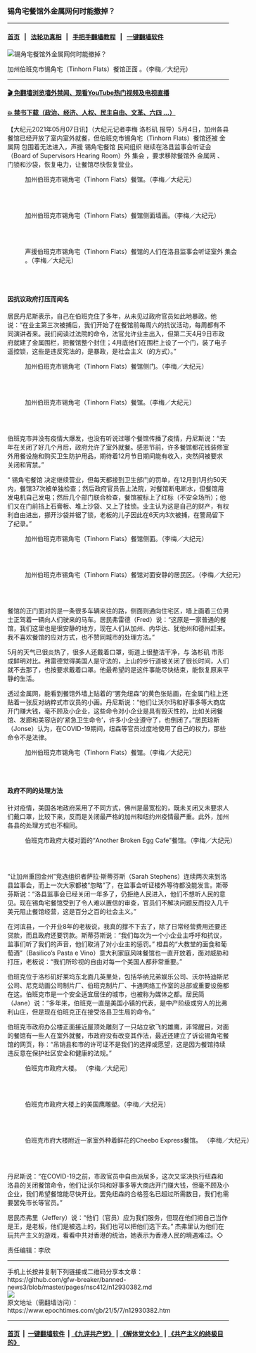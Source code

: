 ### 锡角宅餐馆外金属网何时能撤掉？
------------------------

#### [首页](https://github.com/gfw-breaker/banned-news3/blob/master/README.md) &nbsp;&nbsp;|&nbsp;&nbsp; [法轮功真相](https://github.com/begood0513/basic/blob/master/README.md)  &nbsp;&nbsp;|&nbsp;&nbsp; [手把手翻墙教程](https://github.com/gfw-breaker/guides/wiki)  &nbsp;&nbsp;|&nbsp;&nbsp; [一键翻墙软件](https://github.com/gfw-breaker/nogfw/blob/master/README.md)  



<div><img alt="锡角宅餐馆外金属网何时能撤掉？" class="attachment-djy_600_400 size-djy_600_400 wp-post-image" src="https://i.epochtimes.com/assets/uploads/2021/05/id12930398-IMG_7279-600x400.jpg"/>
<div class="caption">
 <p>
  加州伯班克市锡角宅（Tinhorn Flats）餐馆正面 。（李梅／大纪元）
 </p>
</div></div><hr/>

#### [ 🎬  免翻墙浏览墙外禁闻、观看YouTube热门视频及电视直播](https://github.com/gfw-breaker/HelloWorld)

#### [ 💥  禁书下载（政治、经济、人权、民主自由、文革、六四 ...）](https://github.com/gfw-breaker/books/blob/master/README.md)

<div><p>
 【大纪元2021年05月07日讯】（大纪元记者李梅
 <ok href="https://www.epochtimes.com/gb/tag/%E6%B4%9B%E6%9D%89%E7%9F%B6.html">
  洛杉矶
 </ok>
 报导）5月4日，加州各县餐馆已经开放了室内室外就餐，但伯班克市锡角宅（Tinhorn Flats）餐馆还被
 <ok href="https://www.epochtimes.com/gb/tag/%E9%87%91%E5%B1%9E%E7%BD%91.html">
  金属网
 </ok>
 包围着无法进入，声援
 <ok href="https://www.epochtimes.com/gb/tag/%E9%94%A1%E8%A7%92%E5%AE%85%E9%A4%90%E9%A6%86.html">
  锡角宅餐馆
 </ok>
 <ok href="https://www.epochtimes.com/gb/tag/%E6%B0%91%E9%97%B4%E7%BB%84%E7%BB%87.html">
  民间组织
 </ok>
 继续在洛县监事会听证会（Board of Supervisors Hearing Room）外
 <ok href="https://www.epochtimes.com/gb/tag/%E9%9B%86%E4%BC%9A.html">
  集会
 </ok>
 ，要求移除餐馆外
 <ok href="https://www.epochtimes.com/gb/tag/%E9%87%91%E5%B1%9E%E7%BD%91.html">
  金属网
 </ok>
 、门锁和沙袋，恢复电力，让餐馆尽快恢复营业。
</p>
<figure aria-describedby="caption-attachment-12930404" class="wp-caption aligncenter" id="attachment_12930404" style="width: 600px">
 <ok href="https://i.epochtimes.com/assets/uploads/2021/05/id12930404-IMG_7240.jpg" target="_blank">
  <img alt="" class="size-large wp-image-12930404" src="https://i.epochtimes.com/assets/uploads/2021/05/id12930404-IMG_7240-600x450.jpg"/>
 </ok>
 <br/><figcaption class="wp-caption-text" id="caption-attachment-12930404">
  加州伯班克市锡角宅（Tinhorn Flats）餐馆。（李梅／大纪元）
 </figcaption><br/>
</figure><br/>
<figure aria-describedby="caption-attachment-12930403" class="wp-caption aligncenter" id="attachment_12930403" style="width: 600px">
 <ok href="https://i.epochtimes.com/assets/uploads/2021/05/id12930403-IMG_7239.jpg" target="_blank">
  <img alt="" class="size-large wp-image-12930403" src="https://i.epochtimes.com/assets/uploads/2021/05/id12930403-IMG_7239-600x450.jpg"/>
 </ok>
 <br/><figcaption class="wp-caption-text" id="caption-attachment-12930403">
  加州伯班克市锡角宅（Tinhorn Flats）餐馆侧面墙画。（李梅／大纪元）
 </figcaption><br/>
</figure><br/>
<figure aria-describedby="caption-attachment-12930393" class="wp-caption aligncenter" id="attachment_12930393" style="width: 600px">
 <ok href="https://i.epochtimes.com/assets/uploads/2021/05/id12930393-IMG_7145-e1620369282323.jpg" target="_blank">
  <img alt="" class="size-large wp-image-12930393" src="https://i.epochtimes.com/assets/uploads/2021/05/id12930393-IMG_7145-600x450.jpg"/>
 </ok>
 <br/><figcaption class="wp-caption-text" id="caption-attachment-12930393">
  声援伯班克市锡角宅（Tinhorn Flats）餐馆的人们在洛县监事会听证室外
  <ok href="https://www.epochtimes.com/gb/tag/%E9%9B%86%E4%BC%9A.html">
   集会
  </ok>
  。（李梅／大纪元）
 </figcaption><br/>
</figure><br/>
<h4>
 因抗议政府打压而闻名
</h4>
<p>
 居民丹尼斯表示，自己在伯班克住了多年，从未见过政府官员如此地暴政。他说：“在业主第三次被捕后，我们开始了在餐馆前每周六的抗议活动，每周都有不同演讲者来。我们阅读过法院的命令，法官允许业主出入，但第二天4月9日市政府就建了金属围栏，把餐馆整个封住；4月底他们在围栏上设了一个门，装了电子遥控锁，这些是违反宪法的，是暴政，是社会主义（的方式）。”
</p>
<figure aria-describedby="caption-attachment-12930401" class="wp-caption aligncenter" id="attachment_12930401" style="width: 600px">
 <ok href="https://i.epochtimes.com/assets/uploads/2021/05/id12930401-IMG_7235.jpg" target="_blank">
  <img alt="" class="size-large wp-image-12930401" src="https://i.epochtimes.com/assets/uploads/2021/05/id12930401-IMG_7235-600x450.jpg"/>
 </ok>
 <br/><figcaption class="wp-caption-text" id="caption-attachment-12930401">
  加州伯班克市锡角宅（Tinhorn Flats）餐馆侧门。（李梅／大纪元）
 </figcaption><br/>
</figure><br/>
<figure aria-describedby="caption-attachment-12930406" class="wp-caption aligncenter" id="attachment_12930406" style="width: 600px">
 <ok href="https://i.epochtimes.com/assets/uploads/2021/05/id12930406-IMG_7244.jpg" target="_blank">
  <img alt="" class="size-large wp-image-12930406" src="https://i.epochtimes.com/assets/uploads/2021/05/id12930406-IMG_7244-600x450.jpg"/>
 </ok>
 <br/><figcaption class="wp-caption-text" id="caption-attachment-12930406">
  加州伯班克市锡角宅（Tinhorn Flats）餐馆。（李梅／大纪元）
 </figcaption><br/>
</figure><br/>
<p>
 伯班克市并没有疫情大爆发，也没有听说过哪个餐馆传播了疫情，丹尼斯说：“去年在关闭了好几个月后，政府允许了室外就餐。感恩节前，许多餐馆都花钱装修室外用餐设施和购买卫生防护用品，期待着12月节日期间能有收入，突然间被要求关闭和宵禁。”
</p>
<p>
 “
 <ok href="https://www.epochtimes.com/gb/tag/%E9%94%A1%E8%A7%92%E5%AE%85%E9%A4%90%E9%A6%86.html">
  锡角宅餐馆
 </ok>
 决定继续营业，但每天都接到卫生部门的罚单，在12月到1月约50天内，餐馆37次被单独检查；然后政府官员告上法院，对餐馆断电断水，但餐馆用发电机自己发电；然后几个部门联合检查，餐馆被标上了红标（不安全场所）；他们又在门前挡上石膏板、堆上沙袋、又上了挂锁。业主认为这是自己的财产，有权利自由进出，挪开沙袋并锯了锁，老板的儿子因此在6天内3次被捕，在警局留下了纪录。”
</p>
<figure aria-describedby="caption-attachment-12930410" class="wp-caption aligncenter" id="attachment_12930410" style="width: 600px">
 <ok href="https://i.epochtimes.com/assets/uploads/2021/05/id12930410-IMG_7258.jpg" target="_blank">
  <img alt="" class="size-large wp-image-12930410" src="https://i.epochtimes.com/assets/uploads/2021/05/id12930410-IMG_7258-600x450.jpg"/>
 </ok>
 <br/><figcaption class="wp-caption-text" id="caption-attachment-12930410">
  加州伯班克市锡角宅（Tinhorn Flats）餐馆侧面。（李梅／大纪元）
 </figcaption><br/>
</figure><br/>
<figure aria-describedby="caption-attachment-12930411" class="wp-caption aligncenter" id="attachment_12930411" style="width: 600px">
 <ok href="https://i.epochtimes.com/assets/uploads/2021/05/id12930411-IMG_7266.jpg" target="_blank">
  <img alt="" class="size-large wp-image-12930411" src="https://i.epochtimes.com/assets/uploads/2021/05/id12930411-IMG_7266-600x450.jpg"/>
 </ok>
 <br/><figcaption class="wp-caption-text" id="caption-attachment-12930411">
  加州伯班克市锡角宅（Tinhorn Flats）餐馆对面安静的居民区。（李梅／大纪元）
 </figcaption><br/>
</figure><br/>
<p>
 餐馆的正门面对的是一条很多车辆来往的路，侧面则通向住宅区，墙上画着三位男士正驾着一辆向人们驶来的马车。居民弗雷德（Fred）说：“这原是一家普通的餐馆，我们这里也是很安静的地方，现在人们从加州、内华达、犹他州和德州赶来。我不喜欢餐馆的应对方式，也不赞同城市的处理方法。”
</p>
<p>
 5月的天气已很炎热了，很多人还戴着口罩，街道上很整洁干净，与
 <ok href="https://www.epochtimes.com/gb/tag/%E6%B4%9B%E6%9D%89%E7%9F%B6.html">
  洛杉矶
 </ok>
 市形成鲜明对比。弗雷德觉得美国人是守法的，上山的步行道被关闭了很长时间，人们就不去那了，也按要求戴着口罩。他最希望的是这件事能尽快结束，能恢复原来平静的生活。
</p>
<p>
 透过金属网，能看到餐馆外墙上贴着的“罢免纽森”的黄色张贴画，在金属门柱上还贴着一张反对纳粹式市议员的小画。丹尼斯说：“他们让沃尔玛和好事多等大商店开门赚大钱，毫不顾及小企业，这些命令对小企业是具有毁灭性的，比如关闭餐馆、发廊和美容店的‘紧急卫生命令’，许多小企业遵守了，也倒闭了。”居民琼斯（Jonse）认为，在COVID-19期间，纽森等官员过度地使用了自己的权力，那些命令不是法律。
</p>
<figure aria-describedby="caption-attachment-12930408" class="wp-caption aligncenter" id="attachment_12930408" style="width: 600px">
 <ok href="https://i.epochtimes.com/assets/uploads/2021/05/id12930408-IMG_7247.jpg" target="_blank">
  <img alt="" class="size-large wp-image-12930408" src="https://i.epochtimes.com/assets/uploads/2021/05/id12930408-IMG_7247-600x450.jpg"/>
 </ok>
 <br/><figcaption class="wp-caption-text" id="caption-attachment-12930408">
  加州伯班克市锡角宅（Tinhorn Flats）餐馆。（李梅／大纪元）
 </figcaption><br/>
</figure><br/>
<h4>
 政府不同的处理方法
</h4>
<p>
 针对疫情，美国各地政府采用了不同方式，佛州是最宽松的，既未关闭又未要求人们戴口罩，比较下来，反而是关闭最严格的加州和纽约州疫情最严重。此外，加州各县的处理方式也不相同。
</p>
<figure aria-describedby="caption-attachment-12930425" class="wp-caption aligncenter" id="attachment_12930425" style="width: 600px">
 <ok href="https://i.epochtimes.com/assets/uploads/2021/05/id12930425-IMG_73073.jpg" target="_blank">
  <img alt="" class="size-large wp-image-12930425" src="https://i.epochtimes.com/assets/uploads/2021/05/id12930425-IMG_73073-600x430.jpg"/>
 </ok>
 <br/><figcaption class="wp-caption-text" id="caption-attachment-12930425">
  伯班克市政府大楼对面的“Another Broken Egg Cafe”餐馆。（李梅／大纪元）
 </figcaption><br/>
</figure><br/>
<p>
 “让加州重回金州”竞选组织者萨拉·斯蒂芬斯（Sarah Stephens）连续两次来到洛县监事会，而上一次大家都被“忽略”了，在监事会听证楼外等待都没能发言。斯蒂芬斯说：“洛县监事会已经关闭一年多了，仍拒绝人民进入，他们不想听人民的意见。现在锡角宅餐馆受到了令人难以置信的审查，官员们不解决问题反而投入几千美元阻止餐馆经营，这是百分之百的社会主义。”
</p>
<p>
 在河滨县，一个开业8年的老板说，我真的撑不下去了，除了日常经营费用还要还贷款，而且政府还要罚款。斯蒂芬斯说：“我们每次为一个小企业主呼吁和抗议，监事们听了我们的声音，他们取消了对小业主的惩罚。” 橙县的“大教堂的面食和葡萄酒”（Basilico’s Pasta e Vino）意大利家庭风味餐馆也一直开放着，面对威胁和打压，老板说：“我们所珍视的自由对每一个美国人都非常重要。”
</p>
<p>
 伯班克位于洛杉矶好莱坞东北面几英里处，包括华纳兄弟娱乐公司、沃尔特迪斯尼公司、尼克动画公司制片厂、伯班克制片厂、卡通网络工作室的总部或重要设施都在这。伯班克市是一个安全适宜居住的城市，也被称为媒体之都。居民简 （Jane）说：“多年来，伯班克一直是美国小镇的代表，是中产阶级或穷人的比弗利山庄，但是现在伯班克正在接受洛县卫生局的命令。”
</p>
<p>
 伯班克市政府办公楼正面接近屋顶处雕刻了一只站立欲飞的雄鹰，非常醒目，对面的餐馆有一些人在室外就餐，市政府没有改变其作法，最近还建立了诉讼锡角宅餐馆的网页，称：“吊销县和市的许可证不是我们的选择或愿望，这是因为餐馆持续违反意在保护社区安全和健康的法规。”
</p>
<figure aria-describedby="caption-attachment-12930416" class="wp-caption aligncenter" id="attachment_12930416" style="width: 600px">
 <ok href="https://i.epochtimes.com/assets/uploads/2021/05/id12930416-IMG_7294.jpg" target="_blank">
  <img alt="" class="size-large wp-image-12930416" src="https://i.epochtimes.com/assets/uploads/2021/05/id12930416-IMG_7294-600x450.jpg"/>
 </ok>
 <br/><figcaption class="wp-caption-text" id="caption-attachment-12930416">
  伯班克市政府大楼。 （李梅／大纪元）
 </figcaption><br/>
</figure><br/>
<figure aria-describedby="caption-attachment-12930431" class="wp-caption aligncenter" id="attachment_12930431" style="width: 600px">
 <ok href="https://i.epochtimes.com/assets/uploads/2021/05/id12930431-IMG_72963.jpg" target="_blank">
  <img alt="" class="size-large wp-image-12930431" src="https://i.epochtimes.com/assets/uploads/2021/05/id12930431-IMG_72963-600x446.jpg"/>
 </ok>
 <br/><figcaption class="wp-caption-text" id="caption-attachment-12930431">
  伯班克市政府大楼上的美国鹰雕塑。（李梅／大纪元）
 </figcaption><br/>
</figure><br/>
<figure aria-describedby="caption-attachment-12930421" class="wp-caption aligncenter" id="attachment_12930421" style="width: 600px">
 <ok href="https://i.epochtimes.com/assets/uploads/2021/05/id12930421-IMG_7317.jpg" target="_blank">
  <img alt="" class="size-large wp-image-12930421" src="https://i.epochtimes.com/assets/uploads/2021/05/id12930421-IMG_7317-600x450.jpg"/>
 </ok>
 <br/><figcaption class="wp-caption-text" id="caption-attachment-12930421">
  伯班克市府大楼附近一家室外种着鲜花的Cheebo Express餐馆。 （李梅／大纪元）
 </figcaption><br/>
</figure><br/>
<p>
 丹尼斯说：“在COVID-19之前，市政官员中自由派居多，这次又坚决执行纽森和洛县的关闭餐馆命令，他们让沃尔玛和好事多等大商店开门赚大钱，但毫不顾及小企业，我们希望餐馆能尽快开业。罢免纽森的合格签名已超过所需数目，我们也需要罢免市长等官员。”
</p>
<p>
 居民杰弗里（Jeffery）说：“他们（官员）应为我们服务，但现在他们把自己当作是王，是老板，他们是被选上的，我们也可以把他们选下去。” 杰弗里认为他们在玩共产主义的游戏，看看中共对香港的统治，她表示为香港人民的境遇难过。◇
</p>
<p>
 责任编辑：李欣
</p>
</div>
<hr/>
手机上长按并复制下列链接或二维码分享本文章：<br/>
https://github.com/gfw-breaker/banned-news3/blob/master/pages/nsc412/n12930382.md <br/>
<a href='https://github.com/gfw-breaker/banned-news3/blob/master/pages/nsc412/n12930382.md'><img src='https://github.com/gfw-breaker/banned-news3/blob/master/pages/nsc412/n12930382.md.png'/></a> <br/>
原文地址（需翻墙访问）：https://www.epochtimes.com/gb/21/5/7/n12930382.htm


------------------------
#### [首页](https://github.com/gfw-breaker/banned-news3/blob/master/README.md) &nbsp;|&nbsp; [一键翻墙软件](https://github.com/gfw-breaker/nogfw/blob/master/README.md) &nbsp;| [《九评共产党》](https://github.com/gfw-breaker/9ping.md/blob/master/README.md#九评之一评共产党是什么) | [《解体党文化》](https://github.com/gfw-breaker/jtdwh.md/blob/master/README.md) | [《共产主义的终极目的》](https://github.com/gfw-breaker/gczydzjmd.md/blob/master/README.md)


<img src='http://gfw-breaker.win/banned-news3/pages/nsc412/n12930382.md' width='0px' height='0px'/>